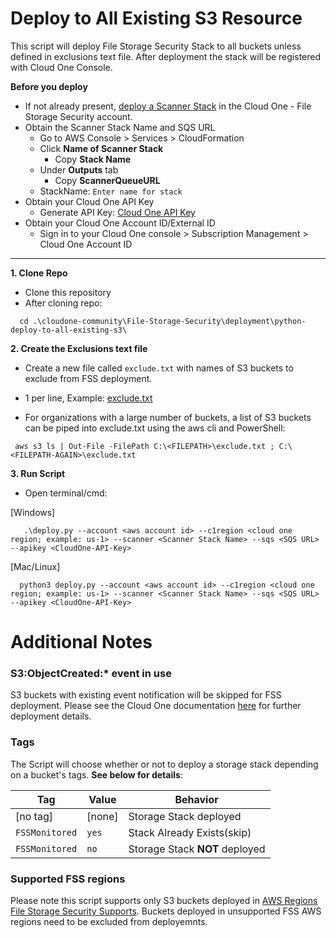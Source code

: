 # Deploy to All Existing S3 Resource
This script will deploy File Storage Security Stack to all buckets unless defined in exclusions text file. After deployment the stack will be registered with Cloud One Console. 

**Before you deploy**

   * If not already present, [deploy a Scanner Stack](https://cloudone.trendmicro.com/docs/file-storage-security/stack-add-aws/) in the Cloud One - File Storage Security account.
  * Obtain the Scanner Stack Name and SQS URL
      - Go to AWS Console > Services > CloudFormation
      - Click **Name of Scanner Stack**
         - Copy **Stack Name** 
      - Under **Outputs** tab
         - Copy **ScannerQueueURL**
      - StackName: `Enter name for stack`
   * Obtain your Cloud One API Key
      - Generate API Key: [Cloud One API Key](https://cloudone.trendmicro.com/docs/account-and-user-management/c1-api-key/)
   * Obtain your Cloud One Account ID/External ID
      - Sign in to your Cloud One console > Subscription Management > Cloud One Account ID

<hr>

**1. Clone Repo**
 - Clone this repository
 - After cloning repo:
 ```
   cd .\cloudone-community\File-Storage-Security\deployment\python-deploy-to-all-existing-s3\
```

**2. Create the Exclusions text file**
   * Create a new file called `exclude.txt` with names of S3 buckets to exclude from FSS deployment.
   - 1 per line, Example: [exclude.txt](https://github.com/trendmicro/cloudone-community/blob/main/File-Storage-Security/Deployment/python-deploy-to-all-existing/exclude.txt)
   * For organizations with a large number of buckets, a list of S3 buckets can be piped into exclude.txt using the aws cli and PowerShell:
   ```
    aws s3 ls | Out-File -FilePath C:\<FILEPATH>\exclude.txt ; C:\<FILEPATH-AGAIN>\exclude.txt
   ```
**3. Run Script**
   - Open terminal/cmd:
   
   [Windows]
   ```
      .\deploy.py --account <aws account id> --c1region <cloud one region; example: us-1> --scanner <Scanner Stack Name> --sqs <SQS URL> --apikey <CloudOne-API-Key>
   ```  
   
   [Mac/Linux]
   ```
     python3 deploy.py --account <aws account id> --c1region <cloud one region; example: us-1> --scanner <Scanner Stack Name> --sqs <SQS URL> --apikey <CloudOne-API-Key>
   ```


# Additional Notes

### S3:ObjectCreated:* event in use
S3 buckets with existing event notification will be skipped for FSS deployment. Please see the Cloud One documentation [here](https://cloudone.trendmicro.com/docs/file-storage-security/aws-object-created-event-in-use/) for further deployment details.

### Tags

The Script will choose whether or not to deploy a storage stack depending on a bucket's tags. **See below for details**:

| Tag            | Value  | Behavior                       |
| -------------- | ------ | ------------------------------ |
| [no tag]       | [none] | Storage Stack deployed         |
| `FSSMonitored` | `yes`  | Stack Already Exists(skip)     |
| `FSSMonitored` | `no`   | Storage Stack **NOT** deployed |

### Supported FSS regions

Please note this script supports only S3 buckets deployed in [AWS Regions File Storage Security Supports](https://cloudone.trendmicro.com/docs/file-storage-security/supported-aws/#AWSRegion). Buckets deployed in unsupported FSS AWS regions need to be excluded from deployemnts.
